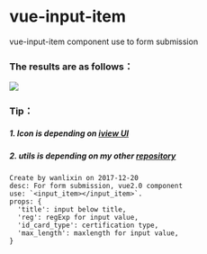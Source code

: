 # vue-input-item
vue-input-item component use to form submission

### The results are as follows：
![](https://github.com/wanlixi/vue-input-item/edit/master/vue-input-item.gif)

### Tip：
##### 1. Icon is depending on [iview UI](http://v1.iviewui.com/components/icon)
##### 2. utils is depending on my other [repository](https://github.com/wanlixi/utils.js)


```
Create by wanlixin on 2017-12-20
desc: For form submission, vue2.0 component
use: `<input_item></input_item>`.
props: {
  'title': input below title, 
  'reg': regExp for input value, 
  'id_card_type': certification type, 
  'max_length': maxlength for input value,
}
 ```
